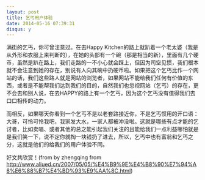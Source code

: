 ```yaml
---
layout: post
title: 乞丐用户体验
date: 2014-05-16 07:39:31
disqus: y
---
```

满街的乞丐，你可曾注意过。在去Happy Kitchen的路上就趴着一个老太婆（我是从外形和衣服上来判断的），在她的头部有一个碗（那是相当的新），里面有几个硬币，虽然是趴在路上，我们走路的一不小心就会踩上，但因为司空见惯，我们根本就不会注意到她的存在，别说有人向其碗中扔硬币啦。如果把这个乞丐比作一个网站的话，我们这些路人就是网站的浏览者，如果网站不能给我们任何有价值的东西，或者是不能帮我们达到我们的目的，自然我们也忽视网站（乞丐）的存在，更不会去和别人说，在去HAPPY的路上有一个乞丐，因为这个乞丐没有值得我们去口口相传的动力。 

而相反，如果哪天你看到一个乞丐不是以老套路接近你，不是乞丐惯用的开口语：大哥，可怜可怜我吧，我家发大水，一家人都被冲没啦。这就是哪些有点才能的乞讨者，比如卖唱、或者其他的总之能引起我们关注的且能给我们一点利益哪怕就是是我们笑一下，说不定你就掏一块钱扔了进去，所以，乞丐中也有富翁和乞丐之分，这就是他们的给我们的用户体验不同。 

好文共欣赏！(from by  zhengqing from http://www.aliued.cn/2007/05/05/%E4%B9%9E%E4%B8%90%E7%94%A8%E6%88%B7%E4%BD%93%E9%AA%8C.html)